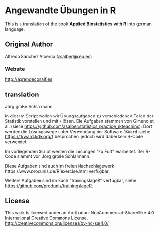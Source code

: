 # Angewandte Übungen in R

This is a translation of the book **Applied Biostatistics with R** into german language.

## Original Author
Alfredo Sánchez Alberca (asalber@ceu.es)

### Website
http://aprendeconalf.es

## translation
Jörg große Schlarmann

In diesem Script wollen wir Übungsaufgaben zu verschiedenen Teilen der Statistik vorstellen und mit `R` lösen. Die Aufgaben stammen von Gimeno et al. (siehe <https://github.com/asalber/statistics_practice_rkteaching>). Dort werden die Lösungswege unter Verwendung der Software `RKWard` (siehe <https://rkward.kde.org/>) besprochen, jedoch wird dabei kein R-Code verwendet.

Im vorliegenden Script werden die Lösungen "zu Fuß" erarbeitet. Der R-Code stammt von Jörg große Schlarmann.

Diese Aufgaben sind auch im freien Nachschlagewerk <https://www.produnis.de/R/exercise.html> verfügbar.

Weitere Aufgaben sind im Buch "trainingslageR" verfügbar, siehe <https://github.com/produnis/trainingslageR>.


## License
This work is licensed under an Attribution-NonCommercial-ShareAlike 4.0 International Creative Commons License. 
http://creativecommons.org/licenses/by-nc-sa/4.0/

